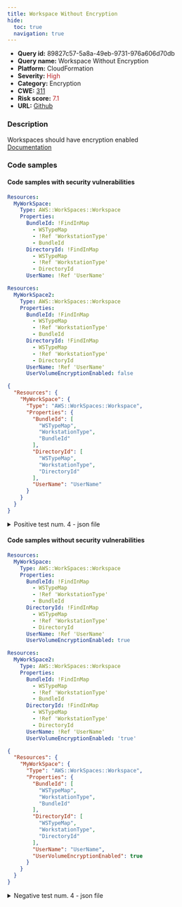 ```yaml
---
title: Workspace Without Encryption
hide:
  toc: true
  navigation: true
---
```


<style>
  .highlight .hll {
    background-color: #ff171742;
  }
  .md-content {
    max-width: 1100px;
    margin: 0 auto;
  }
</style>

-   **Query id:** 89827c57-5a8a-49eb-9731-976a606d70db
-   **Query name:** Workspace Without Encryption
-   **Platform:** CloudFormation
-   **Severity:** <span style="color:#bb2124">High</span>
-   **Category:** Encryption
-   **CWE:** <a href="https://cwe.mitre.org/data/definitions/311.html" onclick="newWindowOpenerSafe(event, 'https://cwe.mitre.org/data/definitions/311.html')">311</a>
-   **Risk score:** <span style="color:#bb2124">7.1</span>
-   **URL:** [Github](https://github.com/Checkmarx/kics/tree/master/assets/queries/cloudFormation/aws/workspace_without_encryption)

### Description
Workspaces should have encryption enabled<br>
[Documentation](https://docs.aws.amazon.com/AWSCloudFormation/latest/UserGuide/aws-resource-workspaces-workspace.html)

### Code samples
#### Code samples with security vulnerabilities
```yaml title="Positive test num. 1 - yaml file" hl_lines="4"
Resources:
  MyWorkSpace:
    Type: AWS::WorkSpaces::Workspace
    Properties:
      BundleId: !FindInMap
        - WSTypeMap
        - !Ref 'WorkstationType'
        - BundleId
      DirectoryId: !FindInMap
        - WSTypeMap
        - !Ref 'WorkstationType'
        - DirectoryId
      UserName: !Ref 'UserName'

```
```yaml title="Positive test num. 2 - yaml file" hl_lines="14"
Resources:
  MyWorkSpace2:
    Type: AWS::WorkSpaces::Workspace
    Properties:
      BundleId: !FindInMap
        - WSTypeMap
        - !Ref 'WorkstationType'
        - BundleId
      DirectoryId: !FindInMap
        - WSTypeMap
        - !Ref 'WorkstationType'
        - DirectoryId
      UserName: !Ref 'UserName'
      UserVolumeEncryptionEnabled: false

```
```json title="Positive test num. 3 - json file" hl_lines="5"
{
  "Resources": {
    "MyWorkSpace": {
      "Type": "AWS::WorkSpaces::Workspace",
      "Properties": {
        "BundleId": [
          "WSTypeMap",
          "WorkstationType",
          "BundleId"
        ],
        "DirectoryId": [
          "WSTypeMap",
          "WorkstationType",
          "DirectoryId"
        ],
        "UserName": "UserName"
      }
    }
  }
}

```
<details><summary>Positive test num. 4 - json file</summary>

```json hl_lines="17"
{
  "Resources": {
    "MyWorkSpace2": {
      "Type": "AWS::WorkSpaces::Workspace",
      "Properties": {
        "BundleId": [
          "WSTypeMap",
          "WorkstationType",
          "BundleId"
        ],
        "DirectoryId": [
          "WSTypeMap",
          "WorkstationType",
          "DirectoryId"
        ],
        "UserName": "UserName",
        "UserVolumeEncryptionEnabled": false
      }
    }
  }
}

```
</details>


#### Code samples without security vulnerabilities
```yaml title="Negative test num. 1 - yaml file"
Resources:
  MyWorkSpace:
    Type: AWS::WorkSpaces::Workspace
    Properties:
      BundleId: !FindInMap
        - WSTypeMap
        - !Ref 'WorkstationType'
        - BundleId
      DirectoryId: !FindInMap
        - WSTypeMap
        - !Ref 'WorkstationType'
        - DirectoryId
      UserName: !Ref 'UserName'
      UserVolumeEncryptionEnabled: true

```
```yaml title="Negative test num. 2 - yaml file"
Resources:
  MyWorkSpace2:
    Type: AWS::WorkSpaces::Workspace
    Properties:
      BundleId: !FindInMap
        - WSTypeMap
        - !Ref 'WorkstationType'
        - BundleId
      DirectoryId: !FindInMap
        - WSTypeMap
        - !Ref 'WorkstationType'
        - DirectoryId
      UserName: !Ref 'UserName'
      UserVolumeEncryptionEnabled: 'true'

```
```json title="Negative test num. 3 - json file"
{
  "Resources": {
    "MyWorkSpace": {
      "Type": "AWS::WorkSpaces::Workspace",
      "Properties": {
        "BundleId": [
          "WSTypeMap",
          "WorkstationType",
          "BundleId"
        ],
        "DirectoryId": [
          "WSTypeMap",
          "WorkstationType",
          "DirectoryId"
        ],
        "UserName": "UserName",
        "UserVolumeEncryptionEnabled": true
      }
    }
  }
}

```
<details><summary>Negative test num. 4 - json file</summary>

```json
{
  "Resources": {
    "MyWorkSpace2": {
      "Type": "AWS::WorkSpaces::Workspace",
      "Properties": {
        "BundleId": [
          "WSTypeMap",
          "WorkstationType",
          "BundleId"
        ],
        "DirectoryId": [
          "WSTypeMap",
          "WorkstationType",
          "DirectoryId"
        ],
        "UserName": "UserName",
        "UserVolumeEncryptionEnabled": "true"
      }
    }
  }
}

```
</details>

